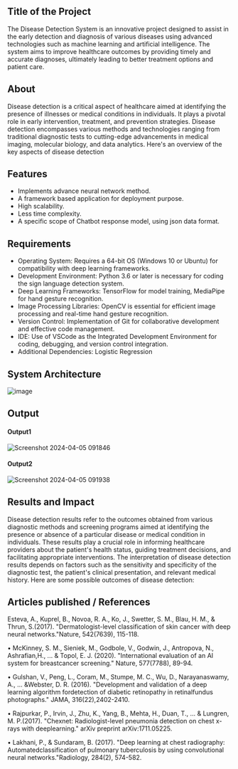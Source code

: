 ## Title of the Project
The Disease Detection System is an innovative project designed to assist in the early detection and diagnosis of various diseases using advanced technologies such as machine learning and artificial intelligence. The system aims to improve healthcare outcomes by providing timely and accurate diagnoses, ultimately leading to better treatment options and patient care.

## About
Disease detection is a critical aspect of healthcare aimed at identifying the presence of illnesses or medical conditions in individuals. It plays a pivotal role in early intervention, treatment, and prevention strategies. Disease detection encompasses various methods and technologies ranging from traditional diagnostic tests to cutting-edge advancements in medical imaging, molecular biology, and data analytics. Here's an overview of the key aspects of disease detection

## Features
<!--List the features of the project as shown below-->
- Implements advance neural network method.
- A framework based application for deployment purpose.
- High scalability.
- Less time complexity.
- A specific scope of Chatbot response model, using json data format.

## Requirements
<!--List the requirements of the project as shown below-->
* Operating System: Requires a 64-bit OS (Windows 10 or Ubuntu) for compatibility with deep learning frameworks.
* Development Environment: Python 3.6 or later is necessary for coding the sign language detection system.
* Deep Learning Frameworks: TensorFlow for model training, MediaPipe for hand gesture recognition.
* Image Processing Libraries: OpenCV is essential for efficient image processing and real-time hand gesture recognition.
* Version Control: Implementation of Git for collaborative development and effective code management.
* IDE: Use of VSCode as the Integrated Development Environment for coding, debugging, and version control integration.
* Additional Dependencies: Logistic Regression
  
## System Architecture

![image](https://github.com/veerapallijanith/Projectwork2/assets/75234814/da05fe9e-1a32-4d29-b186-cced133a9d12)


## Output
#### Output1

![Screenshot 2024-04-05 091846](https://github.com/veerapallijanith/Projectwork2/assets/75234814/26ea7bf2-d9e7-4b6b-bec0-31e69f15df67)

#### Output2
![Screenshot 2024-04-05 091938](https://github.com/veerapallijanith/Projectwork2/assets/75234814/c49a7560-1950-433e-b0ba-6f1b478cd164)



## Results and Impact
Disease detection results refer to the outcomes obtained from various diagnostic methods and screening programs aimed at identifying the presence or absence of a particular disease or medical condition in individuals. These results play a crucial role in informing healthcare providers about the patient's health status, guiding treatment decisions, and facilitating appropriate interventions. The interpretation of disease detection results depends on factors such as the sensitivity and specificity of the diagnostic test, the patient's clinical presentation, and relevant medical history. Here are some possible outcomes of disease detection:

## Articles published / References
Esteva, A., Kuprel, B., Novoa, R. A., Ko, J., Swetter, S. M., Blau, H. M., & Thrun, S.(2017). "Dermatologist-level classification of skin cancer with deep neural networks."Nature, 542(7639), 115-118.

• McKinney, S. M., Sieniek, M., Godbole, V., Godwin, J., Antropova, N., Ashrafian,H., ... & Topol, E. J. (2020). "International evaluation of an AI system for breastcancer screening." Nature, 577(7788), 89-94.

• Gulshan, V., Peng, L., Coram, M., Stumpe, M. C., Wu, D., Narayanaswamy, A., ... &Webster, D. R. (2016). "Development and validation of a deep learning algorithm fordetection of diabetic retinopathy in retinalfundus photographs." JAMA, 316(22),2402-2410.

• Rajpurkar, P., Irvin, J., Zhu, K., Yang, B., Mehta, H., Duan, T., ... & Lungren, M. P.(2017). "Chexnet: Radiologist-level pneumonia detection on chest x-rays with deeplearning." arXiv preprint arXiv:1711.05225.

• Lakhani, P., & Sundaram, B. (2017). "Deep learning at chest radiography: Automatedclassification of pulmonary tuberculosis by using convolutional neural networks."Radiology, 284(2), 574-582.



